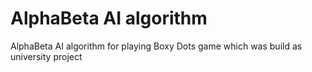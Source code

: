 # AlphaBeta AI algorithm 
AlphaBeta AI algorithm for playing Boxy Dots game which was build as university project
